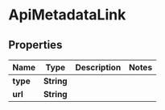 
# ApiMetadataLink

## Properties
Name | Type | Description | Notes
------------ | ------------- | ------------- | -------------
**type** | **String** |  | 
**url** | **String** |  | 



